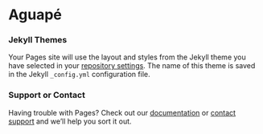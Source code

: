 # Aguapé

### Jekyll Themes

Your Pages site will use the layout and styles from the Jekyll theme you have selected in your [repository settings](https://github.com/kauesena/aguape/settings/pages). The name of this theme is saved in the Jekyll `_config.yml` configuration file.

### Support or Contact

Having trouble with Pages? Check out our [documentation](https://docs.github.com/categories/github-pages-basics/) or [contact support](https://support.github.com/contact) and we’ll help you sort it out.
